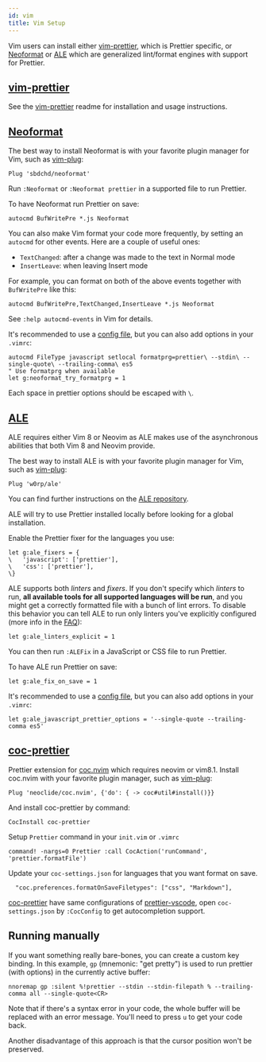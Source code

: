 ```yaml
---
id: vim
title: Vim Setup
---
```


Vim users can install either [vim-prettier](https://github.com/prettier/vim-prettier), which is Prettier specific, or [Neoformat](https://github.com/sbdchd/neoformat) or [ALE](https://github.com/w0rp/ale) which are generalized lint/format engines with support for Prettier.

## [vim-prettier](https://github.com/prettier/vim-prettier)

See the [vim-prettier](https://github.com/prettier/vim-prettier) readme for installation and usage instructions.

## [Neoformat](https://github.com/sbdchd/neoformat)

The best way to install Neoformat is with your favorite plugin manager for Vim, such as [vim-plug](https://github.com/junegunn/vim-plug):

```
Plug 'sbdchd/neoformat'
```

Run `:Neoformat` or `:Neoformat prettier` in a supported file to run Prettier.

To have Neoformat run Prettier on save:

```
autocmd BufWritePre *.js Neoformat
```

You can also make Vim format your code more frequently, by setting an `autocmd` for other events. Here are a couple of useful ones:

- `TextChanged`: after a change was made to the text in Normal mode
- `InsertLeave`: when leaving Insert mode

For example, you can format on both of the above events together with `BufWritePre` like this:

```
autocmd BufWritePre,TextChanged,InsertLeave *.js Neoformat
```

See `:help autocmd-events` in Vim for details.

It's recommended to use a [config file](configuration.md), but you can also add options in your `.vimrc`:

```
autocmd FileType javascript setlocal formatprg=prettier\ --stdin\ --single-quote\ --trailing-comma\ es5
" Use formatprg when available
let g:neoformat_try_formatprg = 1
```

Each space in prettier options should be escaped with `\`.

## [ALE](https://github.com/w0rp/ale)

ALE requires either Vim 8 or Neovim as ALE makes use of the asynchronous abilities that both Vim 8 and Neovim provide.

The best way to install ALE is with your favorite plugin manager for Vim, such as [vim-plug](https://github.com/junegunn/vim-plug):

```
Plug 'w0rp/ale'
```

You can find further instructions on the [ALE repository](https://github.com/w0rp/ale#3-installation).

ALE will try to use Prettier installed locally before looking for a global installation.

Enable the Prettier fixer for the languages you use:

```
let g:ale_fixers = {
\   'javascript': ['prettier'],
\   'css': ['prettier'],
\}
```

ALE supports both _linters_ and _fixers_. If you don't specify which _linters_ to run, **all available tools for all supported languages will be run**, and you might get a correctly formatted file with a bunch of lint errors. To disable this behavior you can tell ALE to run only linters you've explicitly configured (more info in the [FAQ](https://github.com/w0rp/ale/blob/ed8104b6ab10f63c78e49b60d2468ae2656250e9/README.md#faq-disable-linters)):

```
let g:ale_linters_explicit = 1
```

You can then run `:ALEFix` in a JavaScript or CSS file to run Prettier.

To have ALE run Prettier on save:

```
let g:ale_fix_on_save = 1
```

It's recommended to use a [config file](configuration.md), but you can also add options in your `.vimrc`:

```
let g:ale_javascript_prettier_options = '--single-quote --trailing-comma es5'
```

## [coc-prettier](https://github.com/neoclide/coc-prettier)

Prettier extension for [coc.nvim](https://github.com/neoclide/coc.nvim) which requires neovim or vim8.1.
Install coc.nvim with your favorite plugin manager, such as [vim-plug](https://github.com/junegunn/vim-plug):

```
Plug 'neoclide/coc.nvim', {'do': { -> coc#util#install()}}
```

And install coc-prettier by command:

```
CocInstall coc-prettier
```

Setup `Prettier` command in your `init.vim` or `.vimrc`

```
command! -nargs=0 Prettier :call CocAction('runCommand', 'prettier.formatFile')
```

Update your `coc-settings.json` for languages that you want format on save.

```
  "coc.preferences.formatOnSaveFiletypes": ["css", "Markdown"],
```

[coc-prettier](https://github.com/neoclide/coc-prettier) have same configurations of [prettier-vscode](https://github.com/prettier/prettier-vscode), open `coc-settings.json` by `:CocConfig` to get autocompletion support.

## Running manually

If you want something really bare-bones, you can create a custom key binding. In this example, `gp` (mnemonic: "get pretty") is used to run prettier (with options) in the currently active buffer:

```
nnoremap gp :silent %!prettier --stdin --stdin-filepath % --trailing-comma all --single-quote<CR>
```

Note that if there's a syntax error in your code, the whole buffer will be replaced with an error message. You'll need to press `u` to get your code back.

Another disadvantage of this approach is that the cursor position won't be preserved.
